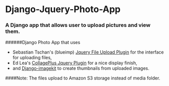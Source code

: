 Django-Jquery-Photo-App
=======================

### A Django app that allows user to upload pictures and view them. 


######Django Photo App that uses 
* Sebastian Tschan's (blueimp) [Jquery File Upload Plugin](https://blueimp.github.io/jQuery-File-Upload/) for the interface for uploading files,
* Ed Lea's [CollagePlus Jquery Plugin](http://ed-lea.github.io/jquery-collagePlus/) for a nice display finish,
* and [Django-imagekit](https://github.com/matthewwithanm/django-imagekit) to create thumbnails from uploaded images.


####Note: The files upload to Amazon S3 storage instead of media folder.
